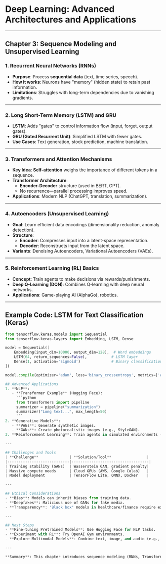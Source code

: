# Deep Learning: Advanced Architectures and Applications

---

## Chapter 3: Sequence Modeling and Unsupervised Learning

### 1. Recurrent Neural Networks (RNNs)
- **Purpose**: Process **sequential data** (text, time series, speech).
- **How it works**: Neurons have "memory" (hidden state) to retain past information.
- **Limitations**: Struggles with long-term dependencies due to vanishing gradients.

---

### 2. Long Short-Term Memory (LSTM) and GRU
- **LSTM**: Adds "gates" to control information flow (input, forget, output gates).
- **GRU (Gated Recurrent Unit)**: Simplified LSTM with fewer gates.
- **Use Cases**: Text generation, stock prediction, machine translation.

---

### 3. Transformers and Attention Mechanisms
- **Key Idea**: **Self-attention** weighs the importance of different tokens in a sequence.
- **Transformer Architecture**:
  - **Encoder-Decoder** structure (used in BERT, GPT).
  - No recurrence—parallel processing improves speed.
- **Applications**: Modern NLP (ChatGPT, translation, summarization).

---

### 4. Autoencoders (Unsupervised Learning)
- **Goal**: Learn efficient data encodings (dimensionality reduction, anomaly detection).
- **Structure**:
  - **Encoder**: Compresses input into a latent-space representation.
  - **Decoder**: Reconstructs input from the latent space.
- **Variants**: Denoising Autoencoders, Variational Autoencoders (VAEs).

---

### 5. Reinforcement Learning (RL) Basics
- **Concept**: Train agents to make decisions via rewards/punishments.
- **Deep Q-Learning (DQN)**: Combines Q-learning with deep neural networks.
- **Applications**: Game-playing AI (AlphaGo), robotics.

---

## Example Code: LSTM for Text Classification (Keras)
```python
from tensorflow.keras.models import Sequential
from tensorflow.keras.layers import Embedding, LSTM, Dense

model = Sequential([
    Embedding(input_dim=10000, output_dim=128),  # Word embeddings
    LSTM(64, return_sequences=False),           # LSTM layer
    Dense(1, activation='sigmoid')              # Binary classification
])

model.compile(optimizer='adam', loss='binary_crossentropy', metrics=['accuracy'])

## Advanced Applications
1. **NLP**:
   - **Transformer Example** (Hugging Face):
     ```python
     from transformers import pipeline
     summarizer = pipeline("summarization")
     summarizer("Long text...", max_length=50)
     ```
2. **Generative Models**:
   - **VAEs**: Generate synthetic images.
   - **GANs**: Create photorealistic images (e.g., StyleGAN).
3. **Reinforcement Learning**: Train agents in simulated environments (OpenAI Gym).

---

## Challenges and Tools
| **Challenge**              | **Solution/Tool**                |
|----------------------------|-----------------------------------|
| Training stability (GANs)  | Wasserstein GAN, gradient penalty|
| Massive compute needs      | Cloud GPUs (AWS, Google Colab)   |
| Model deployment           | TensorFlow Lite, ONNX, Docker    |

---

## Ethical Considerations
- **Bias**: Models can inherit biases from training data.
- **Deepfakes**: Malicious use of GANs for fake media.
- **Transparency**: "Black box" models in healthcare/finance require explainability.

---

## Next Steps
- **Fine-tuning Pretrained Models**: Use Hugging Face for NLP tasks.
- **Experiment with RL**: Try OpenAI Gym environments.
- **Explore Multimodal Models**: Combine text, image, and audio (e.g., CLIP, DALL-E).

---

**Summary**: This chapter introduces sequence modeling (RNNs, Transformers), unsupervised learning (Autoencoders), and RL. These tools unlock advanced applications like generative AI and decision-making systems.
```
